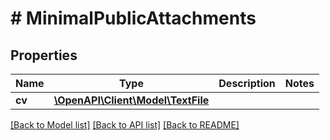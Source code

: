 # # MinimalPublicAttachments

## Properties

Name | Type | Description | Notes
------------ | ------------- | ------------- | -------------
**cv** | [**\OpenAPI\Client\Model\TextFile**](TextFile.md) |  |

[[Back to Model list]](../../README.md#models) [[Back to API list]](../../README.md#endpoints) [[Back to README]](../../README.md)
